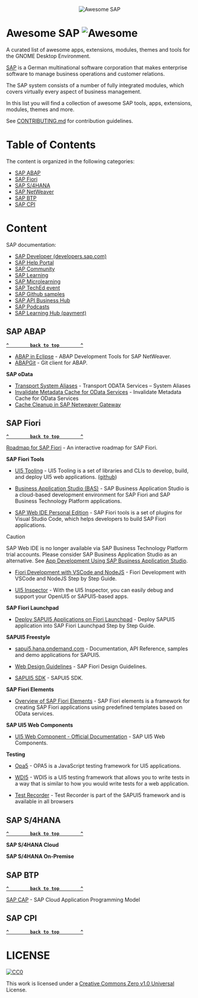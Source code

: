 <div align="center">
    <img src="https://raw.githubusercontent.com/salvatorelaspata/awesome-sap/main/img/header.jpeg" alt="Awesome SAP">
</div>

# Awesome SAP ![Awesome](https://awesome.re/badge.svg)

A curated list of awesome apps, extensions, modules, themes and tools for the GNOME Desktop Environment.

[SAP](https://www.sap.com) is a German multinational software corporation that makes enterprise software to manage business operations and customer relations.

The SAP system consists of a number of fully integrated modules, which covers virtually every aspect of business management.

In this list you will find a collection of awesome SAP tools, apps, extensions, modules, themes and more.

See [CONTRIBUTING.md](CONTRIBUTING.md) for contribution guidelines.

# Table of Contents

The content is organized in the following categories:

- [SAP ABAP](#sap-abap)
- [SAP Fiori](#sap-fiori)
- [SAP S/4HANA](#sap-s4hana)
- [SAP NetWeaver](#sap-netweaver)
- [SAP BTP](#sap-btp)
- [SAP CPI](#sap-cpi)

# Content

SAP documentation:
- [SAP Developer (developers.sap.com)](https://developers.sap.com/?original_fqdn=developer.sap.com)
- [SAP Help Portal](https://help.sap.com/viewer/index)
- [SAP Community](https://community.sap.com/)
- [SAP Learning](https://learning.sap.com/)
- [SAP Microlearning](https://microlearning.opensap.com/)
- [SAP TechEd event](https://www.sap.com/events/teched.html)
- [SAP Github samples](https://github.com/SAP-samples)
- [SAP API Business Hub](https://api.sap.com/)
- [SAP Podcasts](https://podcast.opensap.info/)
- [SAP Learning Hub (payment)](https://www.sap.com/training-certification/learning-hub.html)

## SAP ABAP

**[`^        back to top        ^`](#table-of-contents)**

- [ABAP in Eclipse](https://tools.hana.ondemand.com/#abap) - ABAP Development Tools for SAP NetWeaver.
- [ABAPGit](https://abapgit.org/) - Git client for ABAP.

**SAP oData**

- [Transport System Aliases](https://community.sap.com/t5/technology-blogs-by-members/transport-odata-services-system-aliases/ba-p/13461447) - Transport ODATA Services – System Aliases
- [Invalidate Metadata Cache for OData Services](https://community.sap.com/t5/technology-blogs-by-members/invalidate-metadata-cache-for-odata-services/ba-p/13446100) - Invalidate Metadata Cache for OData Services
- [Cache Cleanup in SAP Netweaver Gateway](https://community.sap.com/t5/technology-blogs-by-members/cache-cleanup-in-sap-netweaver-gateway/ba-p/13362971)


## SAP Fiori

**[`^        back to top        ^`](#table-of-contents)**

[ Roadmap for SAP Fiori](https://storyboard.cfapps.eu10.hana.ondemand.com/#/story/23ec6f30-26b1-483b-9171-a53bd85bb2e2) - An interactive roadmap for SAP Fiori.

**SAP Fiori Tools**

- [UI5 Tooling](https://sap.github.io/ui5-tooling/) - UI5 Tooling is a set of libraries and CLIs to develop, build, and deploy UI5 web applications. ([github](https://github.com/SAP/ui5-tooling))

- [Business Application Studio (BAS)](https://pages.community.sap.com/topics/business-application-studio) - SAP Business Application Studio is a cloud-based development environment for SAP Fiori and SAP Business Technology Platform applications.

- [SAP Web IDE Personal Edition](https://help.sap.com/docs/help/825270ffffe74d9f988a0f0066ad59f0/5b8bca3147ee4dfd99be8aaf6bd4f421.html) - SAP Fiori tools is a set of plugins for Visual Studio Code, which helps developers to build SAP Fiori applications.
> [!CAUTION] 
> SAP Web IDE is no longer available via SAP Business Technology Platform trial accounts. Please consider SAP Business Application Studio as an alternative. See [App Development Using SAP Business Application Studio](app-development-using-sap-business-application-studio-6bbad66.md).

- [Fiori Development with VSCode and NodeJS](https://community.sap.com/t5/technology-blogs-by-members/fiori-development-with-vscode-and-nodejs/ba-p/13559117) - Fiori Development with VSCode and NodeJS Step by Step Guide.

- [UI5 Inspector](https://sap.github.io/ui5-inspector/) - With the UI5 Inspector, you can easily debug and support your OpenUI5 or SAPUI5-based apps.

**SAP Fiori Launchpad**

- [Deploy SAPUI5 Applications on Fiori Launchpad](https://community.sap.com/t5/technology-blogs-by-members/deploy-sapui5-application-into-sap-fiori-launchpad/ba-p/13566643) - Deploy SAPUI5 application into SAP Fiori Launchpad Step by Step Guide.


**SAPUI5 Freestyle**

- [sapui5.hana.ondemand.com](https://sapui5.hana.ondemand.com/) - Documentation, API Reference, samples and demo applications for SAPUI5.

- [Web Design Guidelines](https://experience.sap.com/fiori-design-web/) - SAP Fiori Design Guidelines.

- [SAPUI5 SDK](https://tools.hana.ondemand.com/#sapui5) - SAPUI5 SDK.

**SAP Fiori Elements**

- [Overview of SAP Fiori Elements](https://experience.sap.com/fiori-design-web/smart-templates/) - SAP Fiori elements is a framework for creating SAP Fiori applications using predefined templates based on OData services.

**SAP UI5 Web Components**

- [UI5 Web Component - Official Documentation](https://sap.github.io/ui5-webcomponents/) - SAP UI5 Web Components.

**Testing**

- [Opa5](https://sap.github.io/ui5-tooling/pages/Opa5/) - OPA5 is a JavaScript testing framework for UI5 applications.

- [WDI5](https://ui5-community.github.io/wdi5/#/) - WDI5 is a UI5 testing framework that allows you to write tests in a way that is similar to how you would write tests for a web application.

- [Test Recorder](https://sapui5.hana.ondemand.com/sdk/#/topic/2535ef9272064cb6bd6b44e5402d531d) - Test Recorder is part of the SAPUI5 framework and is available in all browsers

## SAP S/4HANA

**[`^        back to top        ^`](#table-of-contents)**

**SAP S/4HANA Cloud**

**SAP S/4HANA On-Premise**

## SAP BTP

**[`^        back to top        ^`](#table-of-contents)**

[SAP CAP](https://cap.cloud.sap/docs/) - SAP Cloud Application Programming Model

## SAP CPI

**[`^        back to top        ^`](#table-of-contents)**

# LICENSE

[![CC0](https://licensebuttons.net/l/zero/1.0/88x31.png)](https://creativecommons.org/publicdomain/zero/1.0/)

This work is licensed under a [Creative Commons Zero v1.0 Universal](https://creativecommons.org/publicdomain/zero/1.0/) License.
